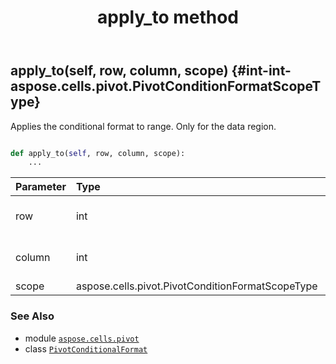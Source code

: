 ﻿---
title: apply_to method
second_title: Aspose.Cells for Python via .NET API References
description: 
type: docs
weight: 40
url: /aspose.cells.pivot/pivotconditionalformat/apply_to/
is_root: false
---

## apply_to(self, row, column, scope) {#int-int-aspose.cells.pivot.PivotConditionFormatScopeType}

Applies the conditional format to range.
Only for the data region.



```python

def apply_to(self, row, column, scope):
    ...
```


| Parameter | Type | Description |
| :- | :- | :- |
| row | int | The selected row. |
| column | int | The selected column. |
| scope | aspose.cells.pivot.PivotConditionFormatScopeType | The scope |



### See Also
* module [`aspose.cells.pivot`](../../)
* class [`PivotConditionalFormat`](/cells/python-net/aspose.cells.pivot/pivotconditionalformat)
